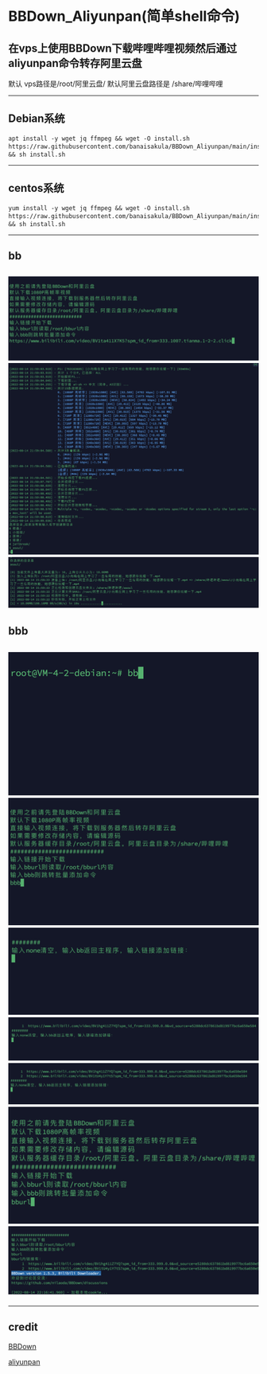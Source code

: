 # BBDown_Aliyunpan(简单shell命令)
在vps上使用BBDown下载哔哩哔哩视频然后通过aliyunpan命令转存阿里云盘
---

默认 vps路径是/root/阿里云盘/
默认阿里云盘路径是 /share/哔哩哔哩

---
## Debian系统
```
apt install -y wget jq ffmpeg && wget -O install.sh https://raw.githubusercontent.com/banaisakula/BBDown_Aliyunpan/main/install.sh && sh install.sh
```
---
## centos系统
```
yum install -y wget jq ffmpeg && wget -O install.sh https://raw.githubusercontent.com/banaisakula/BBDown_Aliyunpan/main/install.sh && sh install.sh
```
---
## bb
![bbb1](https://raw.githubusercontent.com/banaisakula/BBDown_Aliyunpan/main/例子3.png)
![bbb2](https://raw.githubusercontent.com/banaisakula/BBDown_Aliyunpan/main/例子2.png)
![bbb3](https://raw.githubusercontent.com/banaisakula/BBDown_Aliyunpan/main/例子1.png)
---
## bbb
![bb1](https://raw.githubusercontent.com/banaisakula/BBDown_Aliyunpan/main/1.png)
![bb2](https://raw.githubusercontent.com/banaisakula/BBDown_Aliyunpan/main/2.png)
![bb3](https://raw.githubusercontent.com/banaisakula/BBDown_Aliyunpan/main/3.png)
![bb4](https://raw.githubusercontent.com/banaisakula/BBDown_Aliyunpan/main/4.png)
![bb5](https://raw.githubusercontent.com/banaisakula/BBDown_Aliyunpan/main/5.png)
![bb6](https://raw.githubusercontent.com/banaisakula/BBDown_Aliyunpan/main/6.png)
![bb7](https://raw.githubusercontent.com/banaisakula/BBDown_Aliyunpan/main/7.png)
---








---
credit
---
[BBDown](https://github.com/nilaoda/BBDown)

[aliyunpan](https://github.com/tickstep/aliyunpan)


